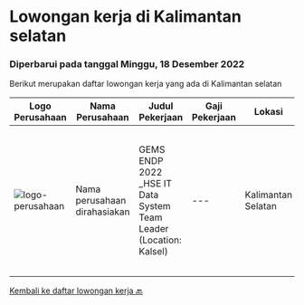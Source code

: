 
  # Lowongan kerja di Kalimantan selatan

  ### Diperbarui pada tanggal Minggu, 18 Desember 2022

  Berikut merupakan daftar lowongan kerja yang ada di Kalimantan selatan

  |Logo Perusahaan | Nama Perusahaan | Judul Pekerjaan | Gaji Pekerjaan | Lokasi | Deskripsi | Tanggal diunggah | Pranala |
  | -------------- | --------------- | --------------- | --------- | --------- | -------------- | ------- | ----------- |
  |![logo-perusahaan](https://i.ibb.co/sqvTCh9/112815900-stock-vector-no-image-available-icon-flat-vector.webp)|Nama perusahaan dirahasiakan|GEMS ENDP 2022 _HSE IT Data System Team Leader (Location: Kalsel)|---|Kalimantan Selatan|Responsibilities: Manage multiple challenging projects. Assess current state and define business solutions. Analyze and propose business needs....|Rabu, 14 Desember 2022|https://www.jobstreet.co.id/id/job/gems-endp-2022-_hse-it-data-system-team-leader-location%3A-kalsel-4124333?token=0~b84e7037-a35c-4925-a23e-cc0c30a11427&sectionRank=1&jobId=jobstreet-id-job-4124333|


  [Kembali ke daftar lowongan kerja 🔙](../README.md#daftar-lowongan-kerja)
  